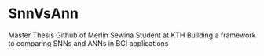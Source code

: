 # SnnVsAnn
Master Thesis Github of Merlin Sewina Student at KTH Building a framework to comparing SNNs and ANNs in BCI applications
